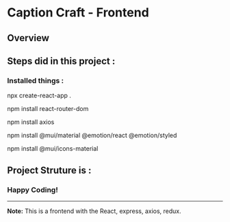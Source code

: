 # Caption Craft - Frontend

## Overview

## Steps did in this project :

### Installed things :

npx create-react-app .

npm install react-router-dom

npm install axios

npm install @mui/material @emotion/react @emotion/styled

npm install @mui/icons-material




## Project Struture is :

### Happy Coding!

---

**Note:** This is a frontend with the React, express, axios, redux.
